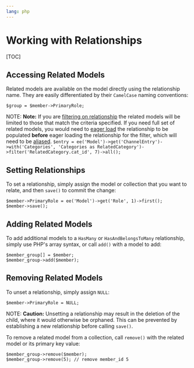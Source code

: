```yaml
---
lang: php
---
```


<!--
    This source file is part of the open source project
    ExpressionEngine User Guide (https://github.com/ExpressionEngine/ExpressionEngine-User-Guide)

    @link      https://expressionengine.com/
    @copyright Copyright (c) 2003-2020, Packet Tide, LLC (https://packettide.com)
    @license   https://expressionengine.com/license Licensed under Apache License, Version 2.0
-->

# Working with Relationships

[TOC]

## Accessing Related Models

Related models are available on the model directly using the relationship name. They are easily differentiated by their `CamelCase` naming conventions:

    $group = $member->PrimaryRole;

NOTE: **Note:** If you are [filtering on relationship](development/services/model/fetching.md#filtering-on-relationships) the related models will be limited to those that match the criteria specified. If you need full set of related models, you would need to [eager load](development/services/model/fetching.md#eager-loading) the relationship to be populated **before** eager loading the relationship for the filter, which will need to be [aliased](development/services/model/fetching.md#aliasing).
`$entry = ee('Model')->get('ChannelEntry')->with('Categories', 'Categories as RelatedCategory')->filter('RelatedCategory.cat_id', 7)->all();`

## Setting Relationships

To set a relationship, simply assign the model or collection that you want to relate, and then `save()` to commit the change:

    $member->PrimaryRole = ee('Model')->get('Role', 1)->first();
    $member->save();

## Adding Related Models

To add additional models to a `HasMany` or `HasAndBelongsToMany` relationship, simply use PHP's array syntax, or call `add()` with a model to add:

    $member_group[] = $member;
    $member_group->add($member);

## Removing Related Models

To unset a relationship, simply assign `NULL`:

    $member->PrimaryRole = NULL;

NOTE: **Caution:** Unsetting a relationship may result in the deletion of the child, where it would otherwise be orphaned. This can be prevented by establishing a new relationship before calling `save()`.

To remove a related model from a collection, call `remove()` with the related model or its primary key value:

    $member_group->remove($member);
    $member_group->remove(5); // remove member_id 5
